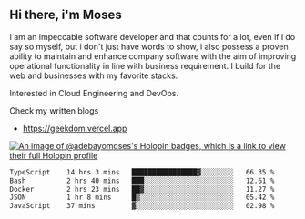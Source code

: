 ## Hi there, i'm Moses

I am an impeccable software developer and that counts for a lot, even if i do say so myself, but i don't just have words to show, i also possess a proven ability to maintain and enhance company software with the aim of improving operational functionality in line with business requirement. I build for the web and businesses with my favorite stacks.

Interested in Cloud Engineering and DevOps.

Check my written blogs
- https://geekdom.vercel.app

[![An image of @adebayomoses's Holopin badges, which is a link to view their full Holopin profile](https://holopin.me/adebayomoses)](https://holopin.io/@adebayomoses)

<!--START_SECTION:waka-->

```txt
TypeScript    14 hrs 3 mins   ████████████████▓░░░░░░░░   66.35 %
Bash          2 hrs 40 mins   ███░░░░░░░░░░░░░░░░░░░░░░   12.61 %
Docker        2 hrs 23 mins   ██▓░░░░░░░░░░░░░░░░░░░░░░   11.27 %
JSON          1 hr 8 mins     █▒░░░░░░░░░░░░░░░░░░░░░░░   05.42 %
JavaScript    37 mins         ▓░░░░░░░░░░░░░░░░░░░░░░░░   02.98 %
```

<!--END_SECTION:waka-->
